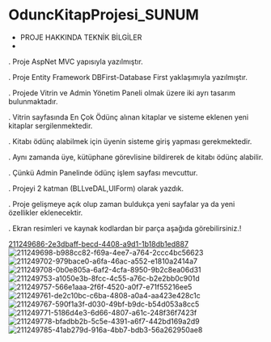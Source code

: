 # OduncKitapProjesi_SUNUM


* PROJE HAKKINDA TEKNİK BİLGİLER
* 
. Proje AspNet MVC yapısıyla yazılmıştır.

. Proje Entity Framework DBFirst-Database First yaklaşımıyla yazılmıştır.

. Projede Vitrin ve Admin Yönetim Paneli olmak üzere iki ayrı tasarım bulunmaktadır. 

. Vitrin sayfasında En Çok Ödünç alınan kitaplar ve sisteme eklenen yeni kitaplar sergilenmektedir.

. Kitabı ödünç alabilmek için üyenin sisteme giriş yapması gerekmektedir.

. Aynı zamanda üye, kütüphane görevlisine bildirerek de kitabı ödünç alabilir.

. Çünkü Admin Panelinde ödünç işlem sayfası mevcuttur. 

. Projeyi 2 katman (BLLveDAL,UIForm) olarak yazdık. 

. Proje gelişmeye açık olup zaman buldukça yeni sayfalar ya da yeni özellikler eklenecektir.

. Ekran resimleri ve kaynak kodlardan bir parça aşağıda görebilirsiniz.!

[211249686-2e3dbaff-becd-4408-a9d1-1b18db1ed887](https://user-images.githubusercontent.com/112180158/221551436-bb7108ce-b90b-46b5-8dec-8a7d94b07490.png)
![211249698-b988cc82-f69a-4ee7-a764-2ccc4bc56623](https://user-images.githubusercontent.com/112180158/221551449-dc45ed25-253a-4a87-a525-9f342bdf3128.png)
![211249702-979bace0-a6fa-46ac-a552-e1810a2414a7](https://user-images.githubusercontent.com/112180158/221551456-ac252593-2056-4c47-a564-daf39249afb7.png)
![211249708-0b0e805a-6af2-4cfa-8950-9b2c8ea06d31](https://user-images.githubusercontent.com/112180158/221551460-443fa6ba-aa4a-42a0-bcd6-5c050009d21f.png)
![211249753-a1050e3b-8fcc-4c55-a76c-b2e2bb0c901d](https://user-images.githubusercontent.com/112180158/221551464-dd2445ed-3fec-49db-8780-7f6197ee147e.png)
![211249757-566e1aaa-2f6f-4520-a0f7-e71f55216ee5](https://user-images.githubusercontent.com/112180158/221551593-9d258568-1765-4889-a04b-8850a6427c8d.png)
![211249761-de2c10bc-c6ba-4808-a0a4-aa423e428c1c](https://user-images.githubusercontent.com/112180158/221551601-26a64003-609c-4a94-a1d0-a529f24ccbbe.png)
![211249767-590f1a3f-d030-49bf-b9dc-b54d053a8cc5](https://user-images.githubusercontent.com/112180158/221551608-03be40bf-471f-4d5f-9323-20bfb1fa49dd.png)
![211249771-5186d4e3-6d66-4807-a61c-248f36f7423f](https://user-images.githubusercontent.com/112180158/221551613-505cedca-caf4-4452-aa78-a8aedf37849f.png)
![211249778-bfadbb2b-5c5e-4391-a6f7-442bd169a2d9](https://user-images.githubusercontent.com/112180158/221551619-6934b51c-dc14-4b83-8932-1cf776c1e8d1.png)
![211249785-41ab279d-916a-4bb7-bdb3-56a262950ae8](https://user-images.githubusercontent.com/112180158/221551643-01e3dd2a-d128-4e7d-ab24-b6a397077a84.png)

